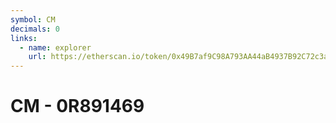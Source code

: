```yaml
---
symbol: CM
decimals: 0
links:
  - name: explorer
    url: https://etherscan.io/token/0x49B7af9C98A793AA44aB4937B92C72c3a96c3478
---
```


# CM - 0R891469

